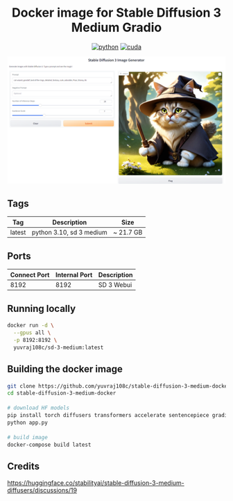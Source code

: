 <div align="center">

# Docker image for Stable Diffusion 3 Medium Gradio

[![python](https://img.shields.io/badge/python-3.10-green)](https://www.python.org/downloads/)
[![cuda](https://img.shields.io/badge/cuda-12.4-green)](https://developer.nvidia.com/cuda-downloads)

<p align="center">
  <img src="assets/banner.PNG" />
</p>
</div>

## Tags
| Tag    | Description              | Size      |
| ------ | ------------------------ | --------- |
| latest | python 3.10, sd 3 medium | ~ 21.7 GB |

## Ports

| Connect Port | Internal Port | Description |
| ------------ | ------------- | ----------- |
| 8192         | 8192          | SD 3 Webui  |

## Running locally
```bash
docker run -d \
  --gpus all \
  -p 8192:8192 \
  yuvraj108c/sd-3-medium:latest
```

## Building the docker image
```bash
git clone https://github.com/yuvraj108c/stable-diffusion-3-medium-docker
cd stable-diffusion-3-medium-docker

# download HF models
pip install torch diffusers transformers accelerate sentencepiece gradio protobuf
python app.py

# build image
docker-compose build latest
```

## Credits
https://huggingface.co/stabilityai/stable-diffusion-3-medium-diffusers/discussions/19